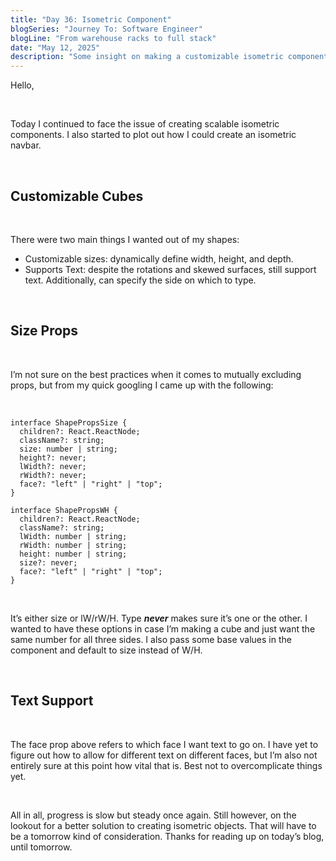 ```yaml
---
title: "Day 36: Isometric Component"
blogSeries: "Journey To: Software Engineer"
blogLine: "From warehouse racks to full stack"
date: "May 12, 2025"
description: "Some insight on making a customizable isometric component."
---
```


Hello,

<br>

Today I continued to face the issue of creating scalable isometric components. I also started to plot out how I could create an isometric navbar.

<br>

## Customizable Cubes

<br>

There were two main things I wanted out of my shapes:

- Customizable sizes: dynamically define width, height, and depth.
- Supports Text: despite the rotations and skewed surfaces, still support text. Additionally, can specify the side on which to type.

<br>

## Size Props

<br>

I’m not sure on the best practices when it comes to mutually excluding props, but from my quick googling I came up with the following:

<br>

```tsx
interface ShapePropsSize {
  children?: React.ReactNode;
  className?: string;
  size: number | string;
  height?: never;
  lWidth?: never;
  rWidth?: never;
  face?: "left" | "right" | "top";
}

interface ShapePropsWH {
  children?: React.ReactNode;
  className?: string;
  lWidth: number | string;
  rWidth: number | string;
  height: number | string;
  size?: never;
  face?: "left" | "right" | "top";
}
```

<br>

It’s either size or lW/rW/H. Type **_never_** makes sure it’s one or the other. I wanted to have these options in case I’m making a cube and just want the same number for all three sides. I also pass some base values in the component and default to size instead of W/H.

<br>

## Text Support

<br>

The face prop above refers to which face I want text to go on. I have yet to figure out how to allow for different text on different faces, but I’m also not entirely sure at this point how vital that is. Best not to overcomplicate things yet.

<br>

All in all, progress is slow but steady once again. Still however, on the lookout for a better solution to creating isometric objects. That will have to be a tomorrow kind of consideration. Thanks for reading up on today’s blog, until tomorrow.
